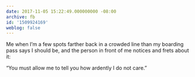 ```yaml
---
date: 2017-11-05 15:22:49.000000000 -08:00
archive: fb
id: '1509924169'
weblog: false
---
```


Me when I’m a few spots farther back in a crowded line than my boarding pass says I should be, and the person in front of me notices and frets about it:

“You must allow me to tell you how ardently I do not care.”
